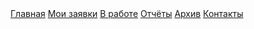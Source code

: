 <div id="navigation" class="navig">
		<div id="menu-container">
			<a href="/local/lab/" class="ga-nav main">Главная</a>
			<a href="/local/lab/my_application" class="ga-nav application">Мои заявки</a>
			<a href="/local/lab/tasks" class="ga-nav tasks">В работе</a>
			<a href="/local/lab/" class="ga-nav reports">Отчёты</a>
			<a href="/local/lab/" class="ga-nav archive">Архив</a>
			<a href="/local/lab/contacts/" class="ga-nav contacts">Контакты</a>
		</div>
